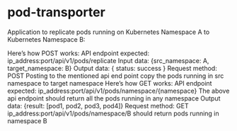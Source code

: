 # pod-transporter

Application to replicate pods running on Kubernetes Namespace A to Kubernetes Namespace B:

Here’s how POST works:
API endpoint expected: ip_address:port/api/v1/pods/replicate
Input data:  {src_namespace: A, target_namespace: B}
Output data: { status: success }
Request method: POST
Posting to the mentioned api end point copy the pods running in src namespace to target namespace
Here’s how GET works:
API endpoint expected: ip_address:port/api/v1/pods/namespace/{namespace}
The above api endpoint should return all the pods running in any namespace
Output data:  {result: [pod1, pod2, pod3, pod4]}
Request method: GET
ip_address:port/api/v1/pods/namespace/B should return pods running in namespace B
